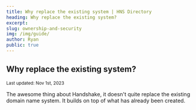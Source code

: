 ```yaml
---
title: Why replace the existing system | HNS Directory
heading: Why replace the existing system?
excerpt: 
slug: ownership-and-security
img: /img/guide/
author: Ryan
public: true
---
```


## Why replace the existing system?

<sub>Last updated: Nov 1st, 2023</sub>

The awesome thing about Handshake, it doesn't quite replace the 
existing domain name system. It builds on top of what has 
already been created.